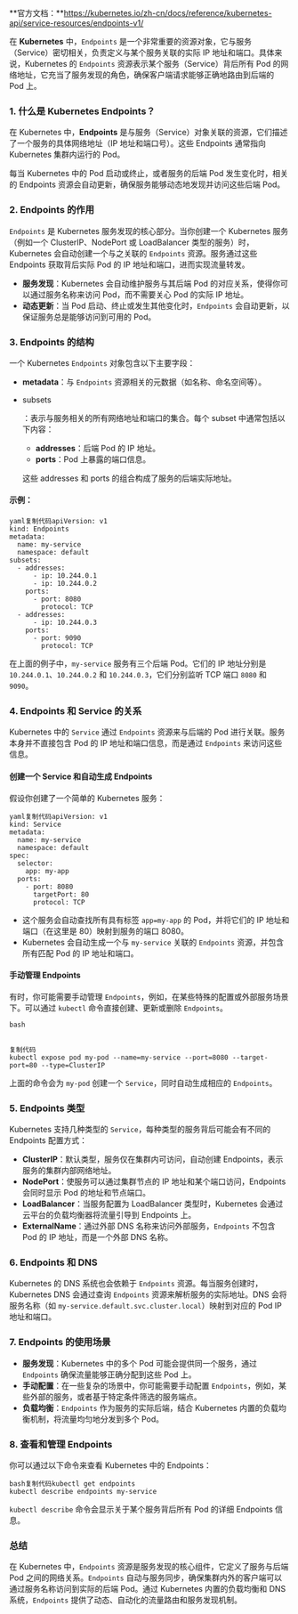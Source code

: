 

**官方文档：**https://kubernetes.io/zh-cn/docs/reference/kubernetes-api/service-resources/endpoints-v1/

在 **Kubernetes** 中，`Endpoints` 是一个非常重要的资源对象，它与服务（Service）密切相关，负责定义与某个服务关联的实际 IP 地址和端口。具体来说，Kubernetes 的 `Endpoints` 资源表示某个服务（Service）背后所有 Pod 的网络地址，它充当了服务发现的角色，确保客户端请求能够正确地路由到后端的 Pod 上。

### 1. **什么是 Kubernetes Endpoints？**

在 Kubernetes 中，**Endpoints** 是与服务（Service）对象关联的资源，它们描述了一个服务的具体网络地址（IP 地址和端口号）。这些 Endpoints 通常指向 Kubernetes 集群内运行的 Pod。

每当 Kubernetes 中的 Pod 启动或终止，或者服务的后端 Pod 发生变化时，相关的 Endpoints 资源会自动更新，确保服务能够动态地发现并访问这些后端 Pod。

### 2. **Endpoints 的作用**

`Endpoints` 是 Kubernetes 服务发现的核心部分。当你创建一个 Kubernetes 服务（例如一个 ClusterIP、NodePort 或 LoadBalancer 类型的服务）时，Kubernetes 会自动创建一个与之关联的 `Endpoints` 资源。服务通过这些 Endpoints 获取背后实际 Pod 的 IP 地址和端口，进而实现流量转发。

- **服务发现**：Kubernetes 会自动维护服务与其后端 Pod 的对应关系，使得你可以通过服务名称来访问 Pod，而不需要关心 Pod 的实际 IP 地址。
- **动态更新**：当 Pod 启动、终止或发生其他变化时，`Endpoints` 会自动更新，以保证服务总是能够访问到可用的 Pod。

### 3. **Endpoints 的结构**

一个 Kubernetes `Endpoints` 对象包含以下主要字段：

- **metadata**：与 `Endpoints` 资源相关的元数据（如名称、命名空间等）。

- subsets

  ：表示与服务相关的所有网络地址和端口的集合。每个 subset 中通常包括以下内容：

  - **addresses**：后端 Pod 的 IP 地址。
  - **ports**：Pod 上暴露的端口信息。

  这些 addresses 和 ports 的组合构成了服务的后端实际地址。

#### 示例：

```
yaml复制代码apiVersion: v1
kind: Endpoints
metadata:
  name: my-service
  namespace: default
subsets:
  - addresses:
      - ip: 10.244.0.1
      - ip: 10.244.0.2
    ports:
      - port: 8080
        protocol: TCP
  - addresses:
      - ip: 10.244.0.3
    ports:
      - port: 9090
        protocol: TCP
```

在上面的例子中，`my-service` 服务有三个后端 Pod。它们的 IP 地址分别是 `10.244.0.1`、`10.244.0.2` 和 `10.244.0.3`，它们分别监听 TCP 端口 `8080` 和 `9090`。

### 4. **Endpoints 和 Service 的关系**

Kubernetes 中的 `Service` 通过 `Endpoints` 资源来与后端的 Pod 进行关联。服务本身并不直接包含 Pod 的 IP 地址和端口信息，而是通过 `Endpoints` 来访问这些信息。

#### 创建一个 Service 和自动生成 Endpoints

假设你创建了一个简单的 Kubernetes 服务：

```
yaml复制代码apiVersion: v1
kind: Service
metadata:
  name: my-service
  namespace: default
spec:
  selector:
    app: my-app
  ports:
    - port: 8080
      targetPort: 80
      protocol: TCP
```

- 这个服务会自动查找所有具有标签 `app=my-app` 的 Pod，并将它们的 IP 地址和端口（在这里是 80）映射到服务的端口 8080。
- Kubernetes 会自动生成一个与 `my-service` 关联的 `Endpoints` 资源，并包含所有匹配 Pod 的 IP 地址和端口。

#### 手动管理 Endpoints

有时，你可能需要手动管理 `Endpoints`，例如，在某些特殊的配置或外部服务场景下。可以通过 `kubectl` 命令直接创建、更新或删除 `Endpoints`。

```
bash


复制代码
kubectl expose pod my-pod --name=my-service --port=8080 --target-port=80 --type=ClusterIP
```

上面的命令会为 `my-pod` 创建一个 `Service`，同时自动生成相应的 `Endpoints`。

### 5. **Endpoints 类型**

Kubernetes 支持几种类型的 `Service`，每种类型的服务背后可能会有不同的 Endpoints 配置方式：

- **ClusterIP**：默认类型，服务仅在集群内可访问，自动创建 Endpoints，表示服务的集群内部网络地址。
- **NodePort**：使服务可以通过集群节点的 IP 地址和某个端口访问，Endpoints 会同时显示 Pod 的地址和节点端口。
- **LoadBalancer**：当服务配置为 LoadBalancer 类型时，Kubernetes 会通过云平台的负载均衡器将流量引导到 Endpoints 上。
- **ExternalName**：通过外部 DNS 名称来访问外部服务，`Endpoints` 不包含 Pod 的 IP 地址，而是一个外部 DNS 名称。

### 6. **Endpoints 和 DNS**

Kubernetes 的 DNS 系统也会依赖于 `Endpoints` 资源。每当服务创建时，Kubernetes DNS 会通过查询 `Endpoints` 资源来解析服务的实际地址。DNS 会将服务名称（如 `my-service.default.svc.cluster.local`）映射到对应的 Pod IP 地址和端口。

### 7. **Endpoints 的使用场景**

- **服务发现**：Kubernetes 中的多个 Pod 可能会提供同一个服务，通过 `Endpoints` 确保流量能够正确分配到这些 Pod 上。
- **手动配置**：在一些复杂的场景中，你可能需要手动配置 `Endpoints`，例如，某些外部的服务，或者基于特定条件筛选的服务端点。
- **负载均衡**：`Endpoints` 作为服务的实际后端，结合 Kubernetes 内置的负载均衡机制，将流量均匀地分发到多个 Pod。

### 8. **查看和管理 Endpoints**

你可以通过以下命令来查看 Kubernetes 中的 Endpoints：

```
bash复制代码kubectl get endpoints
kubectl describe endpoints my-service
```

`kubectl describe` 命令会显示关于某个服务背后所有 Pod 的详细 Endpoints 信息。

### 总结

在 Kubernetes 中，`Endpoints` 资源是服务发现的核心组件，它定义了服务与后端 Pod 之间的网络关系。`Endpoints` 自动与服务同步，确保集群内外的客户端可以通过服务名称访问到实际的后端 Pod。通过 Kubernetes 内置的负载均衡和 DNS 系统，`Endpoints` 提供了动态、自动化的流量路由和服务发现机制。